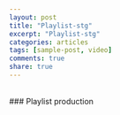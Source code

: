 ```yaml
---
layout: post
title: "Playlist-stg"
excerpt: "Playlist-stg"
categories: articles
tags: [sample-post, video]
comments: true
share: true
---
```

<br>
### Playlist production
<br>
<div class="apester-media" data-token="5bec1f902c4c0d2f732f1c97" data-context="true" data-tags="" data-fallback="true" height="350"></div><script async 
src="https://static.stg.apester.com/js/sdk/latest/apester-sdk.js"></script>
<br>
